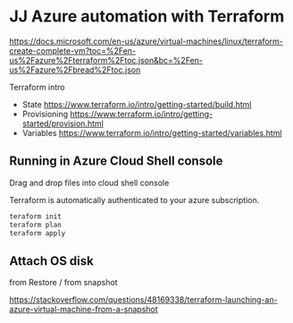 # JJ Azure automation with Terraform

https://docs.microsoft.com/en-us/azure/virtual-machines/linux/terraform-create-complete-vm?toc=%2Fen-us%2Fazure%2Fterraform%2Ftoc.json&bc=%2Fen-us%2Fazure%2Fbread%2Ftoc.json

Terraform intro
- State https://www.terraform.io/intro/getting-started/build.html
- Provisioning https://www.terraform.io/intro/getting-started/provision.html
- Variables
https://www.terraform.io/intro/getting-started/variables.html


## Running in Azure Cloud Shell console
Drag and drop files into cloud shell console

Terraform is automatically authenticated to your azure subscription.

```bash
teraform init
teraform plan
teraform apply
```

## Attach OS disk
from Restore / from snapshot

https://stackoverflow.com/questions/48169338/terraform-launching-an-azure-virtual-machine-from-a-snapshot